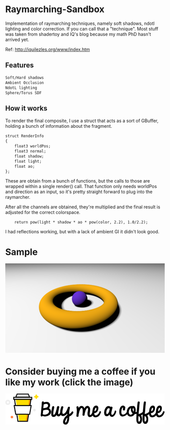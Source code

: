 # Raymarching-Sandbox

Implementation of raymarching techniques, namely soft shadows, ndotl lighting and color correction. If you can call that a "technique". 
Most stuff was taken from shadertoy and IQ's blog because my math PhD hasn't arrived yet.

Ref: http://iquilezles.org/www/index.htm

## Features

	Soft/Hard shadows
	Ambient Occlusion
	NdotL lighting
	Sphere/Torus SDF

## How it works

To render the final composite, I use a struct that acts as a sort of GBuffer, holding a bunch of information about the fragment.


	struct RenderInfo
	{
		float3 worldPos;
		float3 normal;
		float shadow;
		float light;
		float ao;
	};

These are obtain from a bunch of functions, but the calls to those are wrapped within a single render() call. That function only needs worldPos and direction as an input, so it's pretty straight forward to plug into the raymarcher.

After all the channels are obtained, they're multiplied and the final result is adjusted for the correct colorspace.

	    return pow(light * shadow * ao * pow(color, 2.2), 1.0/2.2);


I had reflections working, but with a lack of ambient GI it didn't look good.

# Sample

![Raymarching](Images/Full.png "Sample")


# Consider buying me a coffee if you like my work (click the image)
[![Foo](Images/coffee.png)](https://www.buymeacoffee.com/ZcRuWpUBf)
